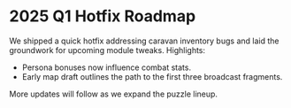 # 2025 Q1 Hotfix Roadmap

We shipped a quick hotfix addressing caravan inventory bugs and laid the groundwork for upcoming module tweaks. Highlights:

- Persona bonuses now influence combat stats.
- Early map draft outlines the path to the first three broadcast fragments.

More updates will follow as we expand the puzzle lineup.
